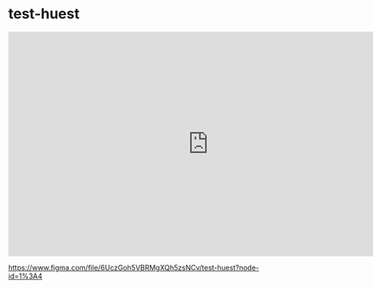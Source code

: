 # test-huest

<iframe style="border: 1px solid rgba(0, 0, 0, 0.1);" width="800" height="450" src="https://www.figma.com/embed?embed_host=share&url=https%3A%2F%2Fwww.figma.com%2Ffile%2F6UczGoh5VBRMgXQh5zsNCv%2Ftest-huest%3Fnode-id%3D1%253A4" allowfullscreen></iframe>

https://www.figma.com/file/6UczGoh5VBRMgXQh5zsNCv/test-huest?node-id=1%3A4

